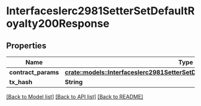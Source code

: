 # InterfacesIerc2981SetterSetDefaultRoyalty200Response

## Properties

Name | Type | Description | Notes
------------ | ------------- | ------------- | -------------
**contract_params** | [**crate::models::InterfacesIerc2981SetterSetDefaultRoyaltyRequestContractParams**](interfaces_IERC2981Setter_setDefaultRoyalty_request_contractParams.md) |  | 
**tx_hash** | **String** |  | 

[[Back to Model list]](../README.md#documentation-for-models) [[Back to API list]](../README.md#documentation-for-api-endpoints) [[Back to README]](../README.md)


